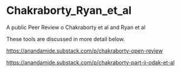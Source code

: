# Chakraborty_Ryan_et_al
A public Peer Review o Chakraborty et al and Ryan et al

These tools are discussed in more detail below.

https://anandamide.substack.com/p/chakraborty-open-review

https://anandamide.substack.com/p/chakraborty-part-ii-odak-et-al
